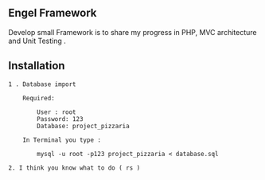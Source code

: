 ## Engel Framework

Develop small Framework is to share my progress in PHP, MVC architecture and Unit Testing .

## Installation

	1 . Database import

		Required:

			User : root
			Password: 123
			Database: project_pizzaria

		In Terminal you type :

			mysql -u root -p123 project_pizzaria < database.sql

	2. I think you know what to do ( rs )